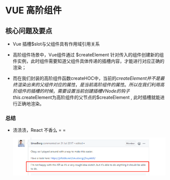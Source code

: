 # VUE 高阶组件

## 核心问题及要点
- Vue 插槽$slot与父组件具有作用域引用关系

- 高阶组件场景中，Vue组件通过 $createElement 针对传入的组件创建新的组件实例，此时组件需要知道父组件具体传递的插槽内容，才能进行对应正确的渲染；

- 而在我们封装的高阶组件函数createHOC中，当前的$createElement并不是最终渲染出来的父组件对应的属性，是当前高阶组件的属性。所以在我们利用高阶组件的插槽的时候，需要设置当前创建插槽VNode的钩子this.$createElement为高阶组件的父节点的$createElement , 此时插槽就能进行正确地渲染。


### 总结 
- 渍渍渍，React 不香么 = =

  [![vue](./src/assets/hoc.png)](https://github.com/vuejs/vue/issues/6201#issuecomment-318933967) 
